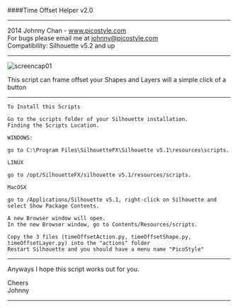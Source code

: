 
####Time Offset Helper v2.0

---

2014 Johnny Chan  - www.picostyle.com  
For bugs please email me at johnny@picostyle.com  
Compatibility: Silhouette v5.2 and up

---

![screencap01](https://raw.githubusercontent.com/picostyle/TimeOffsetHelper/master/timeOffset_thumb01.png)

This script can frame offset your Shapes and Layers will a simple click of a button

--- 

```
To Install this Scripts

Go to the scripts folder of your Silhouette installation.  
Finding the Scripts Location.

WINDOWS:  

go to C:\Program Files\SilhouetteFX\Silhouette v5.1\resources\scripts.

LINUX  

go to /opt/SilhouetteFX/silhouette v5.1/resources/scripts.

MacOSX  
 
go to /Applications/Silhouette v5.1, right-click on Silhouette and select Show Package Contents.  

A new Browser window will open.  
In the new Browser window, go to Contents/Resources/scripts.

Copy the 3 files (timeOffsetAction.py, timeOffsetShape.py, timeOffsetLayer.py) into the "actions" folder  
Restart Silhouette and you should have a menu name "PicoStyle"
```

---------------------------------------------------------------------------------------------

Anyways I hope this script works out for you.

Cheers  
Johnny

---------------------------------------------------------------------------------------------
